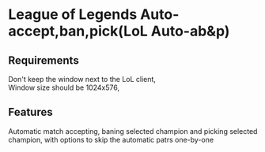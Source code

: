 # League of Legends Auto-accept,ban,pick(LoL Auto-ab&p)

## Requirements

Don't keep the window next to the LoL client,\
Window size should be 1024x576,

## Features

Automatic match accepting, baning selected champion and picking selected champion, with options to skip the automatic patrs one-by-one

